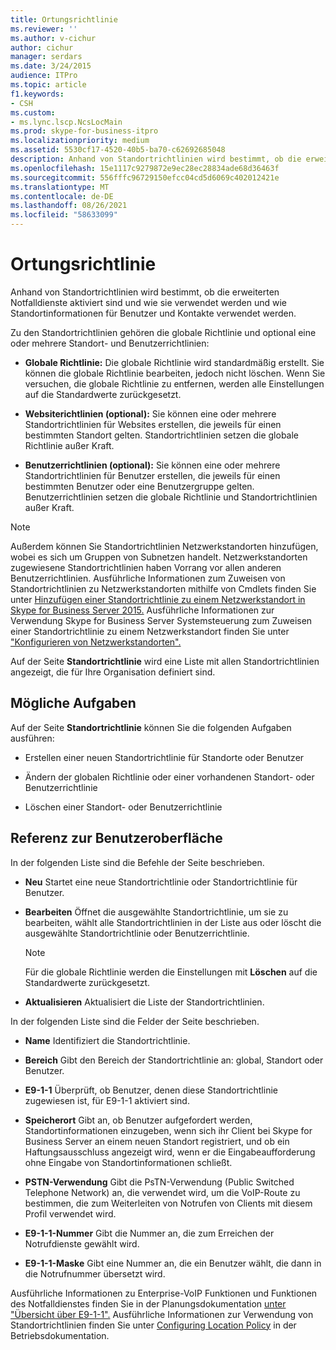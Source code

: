 ```yaml
---
title: Ortungsrichtlinie
ms.reviewer: ''
ms.author: v-cichur
author: cichur
manager: serdars
ms.date: 3/24/2015
audience: ITPro
ms.topic: article
f1.keywords:
- CSH
ms.custom:
- ms.lync.lscp.NcsLocMain
ms.prod: skype-for-business-itpro
ms.localizationpriority: medium
ms.assetid: 5530cf17-4520-40b5-ba70-c62692685048
description: Anhand von Standortrichtlinien wird bestimmt, ob die erweiterten Notfalldienste aktiviert sind und wie sie verwendet werden und wie Standortinformationen für Benutzer und Kontakte verwendet werden.
ms.openlocfilehash: 15e1117c9279872e9ec28ec28834ade68d36463f
ms.sourcegitcommit: 556fffc96729150efcc04cd5d6069c402012421e
ms.translationtype: MT
ms.contentlocale: de-DE
ms.lasthandoff: 08/26/2021
ms.locfileid: "58633099"
---
```

# <a name="location-policy"></a>Ortungsrichtlinie

Anhand von Standortrichtlinien wird bestimmt, ob die erweiterten Notfalldienste aktiviert sind und wie sie verwendet werden und wie Standortinformationen für Benutzer und Kontakte verwendet werden.

Zu den Standortrichtlinien gehören die globale Richtlinie und optional eine oder mehrere Standort- und Benutzerrichtlinien:

- **Globale Richtlinie:** Die globale Richtlinie wird standardmäßig erstellt. Sie können die globale Richtlinie bearbeiten, jedoch nicht löschen. Wenn Sie versuchen, die globale Richtlinie zu entfernen, werden alle Einstellungen auf die Standardwerte zurückgesetzt.

- **Websiterichtlinien (optional):** Sie können eine oder mehrere Standortrichtlinien für Websites erstellen, die jeweils für einen bestimmten Standort gelten. Standortrichtlinien setzen die globale Richtlinie außer Kraft.

- **Benutzerrichtlinien (optional):** Sie können eine oder mehrere Standortrichtlinien für Benutzer erstellen, die jeweils für einen bestimmten Benutzer oder eine Benutzergruppe gelten. Benutzerrichtlinien setzen die globale Richtlinie und Standortrichtlinien außer Kraft.

> [!NOTE]
> Außerdem können Sie Standortrichtlinien Netzwerkstandorten hinzufügen, wobei es sich um Gruppen von Subnetzen handelt. Netzwerkstandorten zugewiesene Standortrichtlinien haben Vorrang vor allen anderen Benutzerrichtlinien. Ausführliche Informationen zum Zuweisen von Standortrichtlinien zu Netzwerkstandorten mithilfe von Cmdlets finden Sie unter [Hinzufügen einer Standortrichtlinie zu einem Netzwerkstandort in Skype for Business Server 2015.](../../deploy/deploy-enterprise-voice/add-a-location-policy-to-a-network-site.md) Ausführliche Informationen zur Verwendung Skype for Business Server Systemsteuerung zum Zuweisen einer Standortrichtlinie zu einem Netzwerkstandort finden Sie unter ["Konfigurieren von Netzwerkstandorten".](/previous-versions/office/lync-server-2013/lync-server-2013-creating-or-modifying-network-sites)

Auf der Seite **Standortrichtlinie** wird eine Liste mit allen Standortrichtlinien angezeigt, die für Ihre Organisation definiert sind.

## <a name="tasks-you-can-perform"></a>Mögliche Aufgaben

Auf der Seite **Standortrichtlinie** können Sie die folgenden Aufgaben ausführen:

- Erstellen einer neuen Standortrichtlinie für Standorte oder Benutzer

- Ändern der globalen Richtlinie oder einer vorhandenen Standort- oder Benutzerrichtlinie

- Löschen einer Standort- oder Benutzerrichtlinie

## <a name="ui-reference"></a>Referenz zur Benutzeroberfläche

In der folgenden Liste sind die Befehle der Seite beschrieben.

- **Neu** Startet eine neue Standortrichtlinie oder Standortrichtlinie für Benutzer.

- **Bearbeiten** Öffnet die ausgewählte Standortrichtlinie, um sie zu bearbeiten, wählt alle Standortrichtlinien in der Liste aus oder löscht die ausgewählte Standortrichtlinie oder Benutzerrichtlinie.

    > [!NOTE]
    > Für die globale Richtlinie werden die Einstellungen mit **Löschen** auf die Standardwerte zurückgesetzt.

- **Aktualisieren** Aktualisiert die Liste der Standortrichtlinien.

In der folgenden Liste sind die Felder der Seite beschrieben.

- **Name** Identifiziert die Standortrichtlinie.

- **Bereich** Gibt den Bereich der Standortrichtlinie an: global, Standort oder Benutzer.

- **E9-1-1** Überprüft, ob Benutzer, denen diese Standortrichtlinie zugewiesen ist, für E9-1-1 aktiviert sind.

- **Speicherort** Gibt an, ob Benutzer aufgefordert werden, Standortinformationen einzugeben, wenn sich ihr Client bei Skype for Business Server an einem neuen Standort registriert, und ob ein Haftungsausschluss angezeigt wird, wenn er die Eingabeaufforderung ohne Eingabe von Standortinformationen schließt.

- **PSTN-Verwendung** Gibt die PsTN-Verwendung (Public Switched Telephone Network) an, die verwendet wird, um die VoIP-Route zu bestimmen, die zum Weiterleiten von Notrufen von Clients mit diesem Profil verwendet wird.

- **E9-1-1-Nummer** Gibt die Nummer an, die zum Erreichen der Notrufdienste gewählt wird.

- **E9-1-1-Maske** Gibt eine Nummer an, die ein Benutzer wählt, die dann in die Notrufnummer übersetzt wird.

Ausführliche Informationen zu Enterprise-VoIP Funktionen und Funktionen des Notfalldienstes finden Sie in der Planungsdokumentation [unter "Übersicht über E9-1-1".](/previous-versions/office/lync-server-2013/lync-server-2013-overview-of-e9-1-1) Ausführliche Informationen zur Verwendung von Standortrichtlinien finden Sie unter [Configuring Location Policy](/previous-versions/office/lync-server-2013/lync-server-2013-viewing-location-policy-information) in der Betriebsdokumentation.
